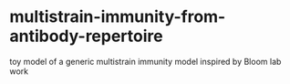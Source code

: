 # multistrain-immunity-from-antibody-repertoire
toy model of a generic multistrain immunity model inspired by Bloom lab work
